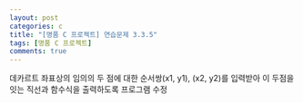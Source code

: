 ```yaml
---
layout: post
categories: c
title: "[명품 C 프로젝트] 연습문제 3.3.5"
tags: [명품 C 프로젝트]
comments: true
---
```


데카르트 좌표상의 임의의 두 점에 대한 순서쌍(x1, y1), (x2, y2)를 입력받아 이 두점을 잇는 직선과 함수식을 출력하도록 프로그램 수정

<script src="https://gist.github.com/junbly/5c0f619ad581e741c0c8e1798e365bfd.js"></script>
